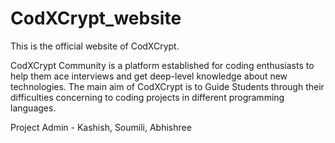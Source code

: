 # CodXCrypt_website
This is the official website of CodXCrypt.

CodXCrypt Community is a platform established for coding enthusiasts to help them ace interviews and get deep-level knowledge about new technologies.
The main aim of CodXCrypt is to Guide Students through their difficulties concerning to coding projects in different programming languages.

Project Admin - Kashish, Soumili, Abhishree